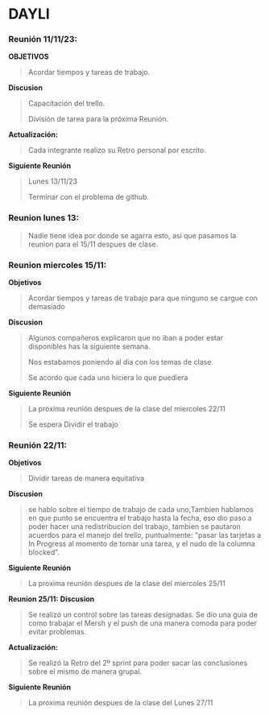 # DAYLI  


### **Reunión 11/11/23:** 

**OBJETIVOS**  
> Acordar tiempos y tareas de trabajo.

 **Discusion**  
> Capacitación del trello.
>
> División de tarea para la próxima Reunión.

**Actualización:**

> Cada integrante realizo su Retro personal por escrito. 

**Siguiente Reunión**
> Lunes 13/11/23
>
> Terminar con el problema de github.


### **Reunion lunes 13:** 

> Nadie tiene idea por donde se agarra esto, asi que pasamos la reunion para el 15/11 despues de clase.


### **Reunion miercoles 15/11:**

**Objetivos**  
> Acordar tiempos y tareas de trabajo para que ninguno se cargue con demasiado

**Discusion**  
> Algunos compañeros explicaron que no iban a poder estar disponibles has la siguiente semana.
>
> Nos estabamos poniendo al dia con los temas de clase.
>
> Se acordo que cada uno hiciera lo que puediera

**Siguiente Reunión**
> La proxima reunión despues de la clase del miercoles 22/11
>
> Se espera Dividir el trabajo 


### **Reunión 22/11:** 

**Objetivos**  
> Dividir tareas de manera equitativa

**Discusion**  
> se hablo sobre el tiempo de trabajo de cada uno,Tambien hablamos en que punto se encuentra el trabajo hasta la fecha, eso dio paso a poder hacer una redistribucion del trabajo, tambien se pautaron acuerdos para el manejo del trello, puntualmente: "pasar las tarjetas a In Progress al momento de tomar una tarea, y el nudo de la columna blocked".

**Siguiente Reunión**
> La proxima reunión despues de la clase del miercoles 25/11


**Reunion 25/11:**
**Discusion**  
> Se realizó un control sobre las tareas designadas. Se dio una guia de como trabajar el Mersh y el push de una manera comoda para poder evitar problemas.

**Actualización:**
> Se realizó la Retro del 2º sprint para poder sacar las conclusiones sobre el mismo de manera grupal. 

**Siguiente Reunión**
> La proxima reunión despues de la clase del Lunes 27/11
